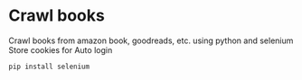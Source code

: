 ﻿# Crawl books
Crawl books from amazon book, goodreads, etc. using python and selenium<br>
Store cookies for Auto login
```
pip install selenium
```
